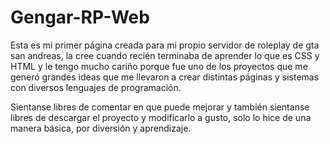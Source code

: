 # Gengar-RP-Web
Esta es mi primer página creada para mi propio servidor de roleplay de gta san andreas, la cree cuando recién terminaba de aprender lo que es CSS y HTML y le tengo mucho cariño porque fue uno de los proyectos que me generó grandes ideas que me llevaron a crear distintas páginas y sistemas con diversos lenguajes de programación.

Sientanse libres de comentar en que puede mejorar y también sientanse libres de descargar el proyecto y modificarlo a gusto, solo lo hice de una manera básica, por diversión y aprendizaje.
